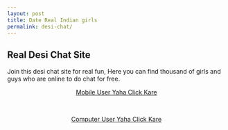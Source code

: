 ```yaml
---
layout: post
title: Date Real Indian girls
permalink: desi-chat/
---
```


<div class="jumbotron">
  <h2>Real Desi Chat Site</h2>
  <p> Join this desi chat site for real fun, Here you can find thousand of girls and guys who are online to do chat for free.</p>
  <center>
  <p><a class="btn btn-primary btn-lg" href="http://mmtrkms.com/mt/x2741394f4t233t224q2u234/" role="button">Mobile User Yaha Click Kare</a></p><br/>
  <p><a class="btn btn-primary btn-lg" href="http://mmtrkms.com/mt/w2a4z27484s233t224q2u234/" role="button">Computer User Yaha Click Kare</a></p>
</center>
</div>

